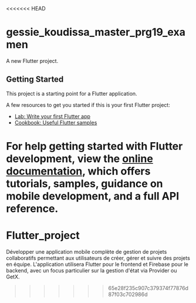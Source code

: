 <<<<<<< HEAD
# gessie_koudissa_master_prg19_examen

A new Flutter project.

## Getting Started

This project is a starting point for a Flutter application.

A few resources to get you started if this is your first Flutter project:

- [Lab: Write your first Flutter app](https://docs.flutter.dev/get-started/codelab)
- [Cookbook: Useful Flutter samples](https://docs.flutter.dev/cookbook)

For help getting started with Flutter development, view the
[online documentation](https://docs.flutter.dev/), which offers tutorials,
samples, guidance on mobile development, and a full API reference.
=======
# Flutter_project
Développer une application mobile complète de gestion de projets collaboratifs  permettant aux utilisateurs de créer, gérer et suivre des projets en équipe. L'application  utilisera Flutter pour le frontend et Firebase pour le backend, avec un focus particulier  sur la gestion d'état via Provider ou GetX.
>>>>>>> 65e28f235c907c379374f77876d87f03c702986d
